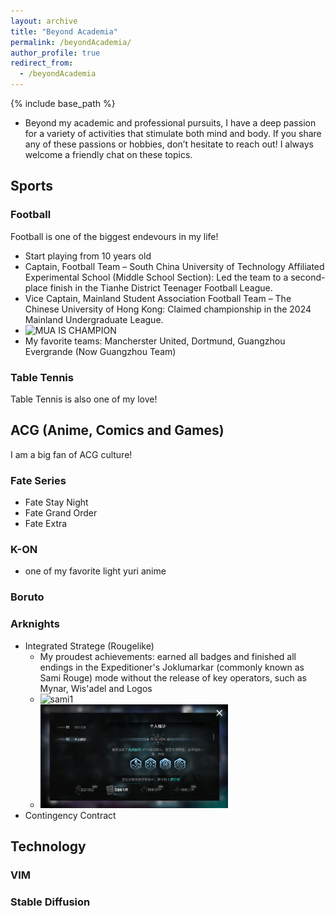 ```yaml
---
layout: archive
title: "Beyond Academia"
permalink: /beyondAcademia/
author_profile: true
redirect_from:
  - /beyondAcademia
---
```

{% include base_path %}
- Beyond my academic and professional pursuits, I have a deep passion for a variety of activities that stimulate both mind and body. If you share any of these passions or hobbies, don’t hesitate to reach out! I always welcome a friendly chat on these topics.
## Sports

### Football

Football is one of the biggest endevours in my life!

- Start playing from 10 years old
- Captain, Football Team – South China University of Technology Affiliated Experimental School (Middle School Section): Led the team to a second-place finish in the Tianhe District Teenager Football League.
- Vice Captain, Mainland Student Association Football Team – The Chinese University of Hong Kong: Claimed championship in the 2024 Mainland Undergraduate League.
- <img src="../images/mua_champion.jpg" alt="MUA IS CHAMPION" width="300"/> 
- My favorite teams: Mancherster United, Dortmund, Guangzhou Evergrande (Now Guangzhou Team)

### Table Tennis

Table Tennis is also one of my love!

## ACG (Anime, Comics and Games)

I am a big fan of ACG culture!

### Fate Series
- Fate Stay Night
- Fate Grand Order
- Fate Extra

### K-ON
- one of my favorite light yuri anime 

### Boruto

### Arknights
- Integrated Stratege (Rougelike)
    - My proudest achievements:  earned all badges and finished all endings in the Expeditioner's Joklumarkar (commonly known as Sami Rouge) mode without the release of key operators, such as Mynar, Wis'adel and Logos
    - <img src="../images/sami_all_badges.png" alt="sami1" width="300"/> 
    - <img src="../images/sami_all_endings.png" alt="sami2" width="300"/> 
- Contingency Contract

## Technology

### VIM

### Stable Diffusion